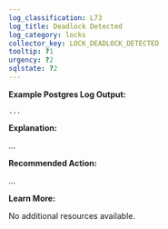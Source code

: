 ```yaml
---
log_classification: L73
log_title: Deadlock Detected
log_category: locks
collector_key: LOCK_DEADLOCK_DETECTED
tooltip: ?1
urgency: ?2
sqlstate: ?2
---
```


**Example Postgres Log Output:**

```
...
```

**Explanation:**

...

**Recommended Action:**

...

**Learn More:**

No additional resources available.
